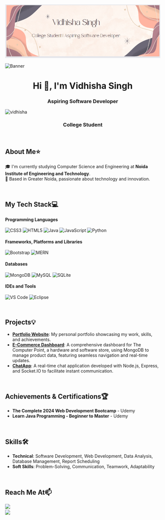 ![logo](https://github.com/Vidhisha03/Vidhisha03/blob/main/github.png)

![Banner](https://user-images.githubusercontent.com/55389276/140866485-8fb1c876-9a8f-4d6a-98dc-08c4981eaf70.gif)

<h1 align="center">Hi 👋, I'm Vidhisha Singh</h1>
<h3 align="center"> Aspiring Software Developer</h3>

<p align="left"> <img src="https://komarev.com/ghpvc/?username=vidhisha&label=Profile%20views&color=0e75b6&style=flat" alt="vidhisha" /> </p>

<div align="center">
    
### College Student

</div>

<br>

## About Me⭐

🎓 I'm currently studying Computer Science and Engineering at **Noida Institute of Engineering and Technology**.<br>
🏡 Based in Greater Noida, passionate about technology and innovation.

<br>

## My Tech Stack💻

#### Programming Languages
![CSS3](https://img.shields.io/badge/css3-%231572B6.svg?style=for-the-badge&logo=css3&logoColor=white) 
![HTML5](https://img.shields.io/badge/html5-%23E34F26.svg?style=for-the-badge&logo=html5&logoColor=white) 
![Java](https://img.shields.io/badge/java-%23ED8B00.svg?style=for-the-badge&logo=openjdk&logoColor=white) 
![JavaScript](https://img.shields.io/badge/javascript-%23323330.svg?style=for-the-badge&logo=javascript&logoColor=%23F7DF1E) 
![Python](https://img.shields.io/badge/python-3670A0?style=for-the-badge&logo=python&logoColor=ffdd54) 

#### Frameworks, Platforms and Libraries 
![Bootstrap](https://img.shields.io/badge/bootstrap-%238511FA.svg?style=for-the-badge&logo=bootstrap&logoColor=white) 
![MERN](https://img.shields.io/badge/MERN-323330?style=for-the-badge&logo=mongodb&logoColor=white&logoWidth=20)

#### Databases
![MongoDB](https://img.shields.io/badge/MongoDB-%234ea94b.svg?style=for-the-badge&logo=mongodb&logoColor=white) 
![MySQL](https://img.shields.io/badge/mysql-%2300000f.svg?style=for-the-badge&logo=mysql&logoColor=white) 
![SQLite](https://img.shields.io/badge/sqlite-%2307405e.svg?style=for-the-badge&logo=sqlite&logoColor=white) 

#### IDEs and Tools
![VS Code](https://img.shields.io/badge/VS%20Code-007ACC?style=for-the-badge&logo=visual-studio-code&logoColor=white)
![Eclipse](https://img.shields.io/badge/Eclipse-2C2255?style=for-the-badge&logo=eclipse&logoColor=white)

<br>

## Projects💡

- **[Portfolio Website](https://github.com/Vidhisha03/Portfolio)**: My personal portfolio showcasing my work, skills, and achievements.
- **[E-Commerce Dashboard](https://github.com/Vidhisha03/E-Dashboard-TCP.git)**: A comprehensive dashboard for The Computer Point, a hardware and software store, using MongoDB to manage product data, featuring seamless navigation and real-time updates.
- **[ChatApp](https://github.com/Vidhisha03/ChatApp)**: A real-time chat application developed with Node.js, Express, and Socket.IO to facilitate instant communication.

<br>

## Achievements & Certifications🏆

- **The Complete 2024 Web Development Bootcamp** - Udemy
- **Learn Java Programming - Beginner to Master** - Udemy

<br>

## Skills🛠️
- **Technical**: Software Development, Web Development, Data Analysis, Database Management, Report Scheduling
- **Soft Skills**: Problem-Solving, Communication, Teamwork, Adaptability

<br>

## Reach Me At📫

<div align="left"> 
  <a href="mailto:vidhishasingh0312@gmail.com">
    <img src="https://img.shields.io/badge/Gmail-333333?style=for-the-badge&logo=gmail&logoColor=red" />
  </a>
    <br>
  <a href="https://www.linkedin.com/in/vidhisha-singh-93461a222/" target="_blank">
    <img src="https://img.shields.io/badge/LinkedIn-0077B5?style=for-the-badge&logo=linkedin&logoColor=white" target="_blank" />
  </a>
</div>
